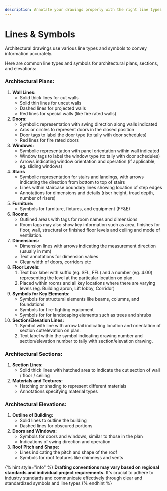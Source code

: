 ```yaml
---
description: Annotate your drawings properly with the right line types and symbols
---
```


# Lines & Symbols

Architectural drawings use various line types and symbols to convey information accurately.

Here are common line types and symbols for architectural plans, sections, and elevations:

### Architectural Plans:

1. **Wall Lines:**
   * Solid thick lines for cut walls
   * Solid thin lines for uncut walls
   * Dashed lines for projected walls
   * Red lines for special walls (like fire rated walls)
2. **Doors:**
   * Symbolic representation with swing direction along walls indicated
   * Arcs or circles to represent doors in the closed position
   * Door tags to label the door type (to tally with door schedules)
   * Red lines for fire rated doors
3. **Windows:**
   * Symbolic representation with panel orientation within wall indicated
   * Window tags to label the window type (to tally with door schedules)
   * Arrows indicating window orientation and operation (if applicable, eg. sliding windows)
4. **Stairs**
   * Symbolic representation for stairs and landings, with arrows indicating the direction from bottom to top of stairs
   * Lines within staircase boundary lines showing location of step edges
   * Annotations for dimensions and details (riser height, tread depth, number of risers)
5. **Furniture:**
   * Symbols for furniture, fixtures, and equipment (FF\&E)
6. **Rooms:**
   * Outlined areas with tags for room names and dimensions
   * Room tags may also show key information such as area, finishes for floor, wall, structural or finished floor levels and ceiling and mode of ventilation.
7. **Dimensions:**
   * Dimension lines with arrows indicating the measurement direction (usually in mm)
   * Text annotations for dimension values
   * Clear width of doors, corridors etc
8. **Floor Levels:**
   1. Text box label with suffix (eg. SFL, FFL) and a number (eg. 4.00) representing the level at the particular location on plan.
   2. Placed within rooms and all key locations where there are varying levels (eg. Building apron, Lift lobby, Corridor)
9. **Symbols for Key Elements:**
   * Symbols for structural elements like beams, columns, and foundations
   * Symbols for fire-fighting equipment
   * Symbols for for landscaping elements such as trees and shrubs
10. **Section/Elevation Lines:**
    1. Symbol with line with arrow tail indicating location and orientation of section cut/elevation on plan.
    2. Text label within the symbol indicating drawing number and section/elevation number to tally with section/elevation drawing.

### Architectural Sections:

1. **Section Lines:**
   * Solid thick lines with hatched area to indicate the cut section of wall / floor / ceiling
2. **Materials and Textures:**
   * Hatching or shading to represent different materials
   * Annotations specifying material types

### Architectural Elevations:

1. **Outline of Building:**
   * Solid lines to outline the building
   * Dashed lines for obscured portions
2. **Doors and Windows:**
   * Symbols for doors and windows, similar to those in the plan
   * Indications of swing direction and operation
3. **Roof Pitch and Shape:**
   * Lines indicating the pitch and shape of the roof
   * Symbols for roof features like chimneys and vents

{% hint style="info" %}
**Drafting conventions may vary based on regional standards and individual project requirements.** It's crucial to adhere to industry standards and communicate effectively through clear and standardized symbols and line types
{% endhint %}
